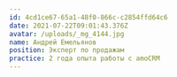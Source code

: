 ```yaml
---
id: 4cd1ce67-65a1-48f0-866c-c2854ffd64c6
date: 2021-07-22T09:01:43.376Z
avatar: /uploads/_mg_4144.jpg
name: Андрей Емельянов
position: Эксперт по продажам
practice: 2 года опыта работы с amoCRM
---
```

